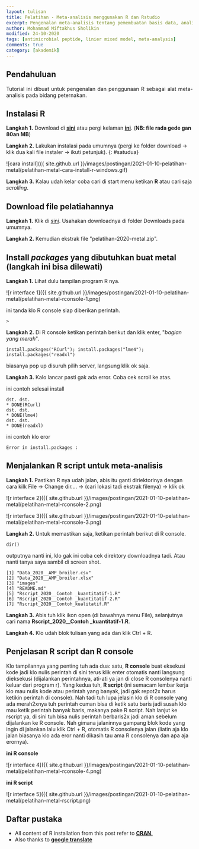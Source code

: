```yaml
---
layout: tulisan
title: Pelatihan - Meta-analisis menggunakan R dan Rstudio
excerpt: Pengenalan meta-analisis tentang pemembuatan basis data, analisis data, dan intepretasi hasil
author: Mohammad Miftakhus Sholikin
modified: 24-10-2020
tags: [antimicrobial peptide, linier mixed model, meta-analysis]
comments: true
category: [akademik]
---
```




## Pendahuluan
<div align="justify">
Tutorial ini dibuat untuk pengenalan dan penggunaan R sebagai alat meta-analisis pada bidang peternakan.
</div>


## Instalasi R
<b>Langkah 1.</b> Download di [**sini**](https://cran.r-project.org/bin/windows/base/R-4.0.2-win.exe) atau pergi kelaman [**ini**](https://cran.r-project.org/bin/windows/base/). (**NB: file rada gede gan 80an MB**)

<b>Langkah 2.</b> Lakukan instalasi pada umumnya (pergi ke folder download -> klik dua kali file instaler -> ikuti petunjuk).
{: #satudua}

   ![cara install]({{ site.github.url }}/images/postingan/2021-01-10-pelatihan-metal/pelatihan-metal-cara-install-r-windows.gif)

<b>Langkah 3.</b> Kalau udah kelar coba cari di start menu ketikan **R** atau cari saja _scrolling_.


## Download file pelatiahannya
<b>Langkah 1.</b> Klik di [sini](https://codeload.github.com/mohammad-miftakhus-sholikin/pelatihan-2020-metal/zip/master). Usahakan downloadnya di folder Downloads pada umumnya.

<b>Langkah 2.</b> Kemudian ekstrak file "pelatihan-2020-metal.zip".


## Install <i>packages</i> yang dibutuhkan buat metal (langkah ini bisa dilewati)
<b>Langkah 1.</b> Lihat dulu tampilan program R nya.

   ![r interface 1]({{ site.github.url }}/images/postingan/2021-01-10-pelatihan-metal/pelatihan-metal-rconsole-1.png)

   ini tanda klo R console siap diberikan perintah.
   ```
   >
   ```

<b>Langkah 2.</b> Di R console ketikan perintah berikut dan klik enter, "*bagian yang merah*".
   ```
   install.packages("RCurl"); install.packages("lme4"); install.packages("readxl")
   ```
   biasanya pop up disuruh pilih server, langsung klik ok saja.

<b>Langkah 3.</b> Kalo lancar pasti gak ada error. Coba cek scroll ke atas.
   
   ini contoh selesai install
   ```
   dst. dst.
   * DONE(RCurl)
   dst. dst.
   * DONE(lme4)
   dst. dst.
   * DONE(readxl)
   ```
   ini contoh klo eror 
   ```
   Error in install.packages :
   ```

## Menjalankan R script untuk meta-analisis
<b>Langkah 1.</b> Pastikan R nya udah jalan, abis itu ganti diriektorinya dengan cara kilk File -> Change dir.... -> (cari lokasi tadi ekstrak filenya) -> klik ok

   ![r interface 2]({{ site.github.url }}/images/postingan/2021-01-10-pelatihan-metal/pelatihan-metal-rconsole-2.png)

   ![r interface 3]({{ site.github.url }}/images/postingan/2021-01-10-pelatihan-metal/pelatihan-metal-rconsole-3.png)

   <b>Langkah 2.</b> Untuk memastikan saja, ketikan perintah berikut di R console.
   
   ```
   dir()
   ```
   outputnya nanti ini, klo gak ini coba cek direktory downloadnya tadi. Atau nanti tanya saya sambil di screen shot.
   
   ```
   [1] "Data_2020__AMP_broiler.csv" 
   [2] "Data_2020__AMP_broiler.xlsx"
   [3] "images"
   [4] "README.md"
   [5] "Rscript_2020__Contoh _kuantitatif-1.R"
   [6] "Rscript_2020__Contoh _kuantitatif-2.R"
   [7] "Rscript_2020__Contoh_kualitatif.R"
   ```

   <b>Langkah 3.</b> Abis tuh klik ikon open (di bawahnya menu File), selanjutnya cari nama **Rscript_2020__Contoh _kuantitatif-1.R**.

   <b>Langkah 4.</b> Klo udah blok tulisan yang ada dan klik Ctrl + R.


## Penjelasan R script dan R console
Klo tampilannya yang penting tuh ada dua: satu, **R console** buat eksekusi kode jadi klo nulis perintah di sini terus klik enter otomatis nanti langsung dieksekusi (dijalankan perintahnya, ati-ati ya jan di close R consolenya nanti keluar dari program r). Yang kedua tuh, **R script** (ini semacam lembar kerja klo mau nulis kode atau perintah yang banyak, jadi gak repot2x harus ketikin perintah di console). Nah tadi tuh lupa jelasin klo di R console yang ada merah2xnya tuh perintah cuman bisa di ketik satu baris jadi susah klo mau ketik perintah banyak baris, makanya pake R script. Nah lanjut ke rscript ya, di sini tuh bisa nulis perintah berbaris2x jadi aman sebelum dijalankan ke R console. Nah gimana jalaninnya gampang blok kode yang ingin di jalankan lalu klik Ctrl + R, otomatis R consolenya jalan (liatin aja klo jalan biasanya klo ada eror nanti dikasih tau ama R consolenya dan apa aja erornya).
   
   __ini R console__

   ![r interface 4]({{ site.github.url }}/images/postingan/2021-01-10-pelatihan-metal/pelatihan-metal-rconsole-4.png)
   
   __ini R script__
   
   ![r interface 5]({{ site.github.url }}/images/postingan/2021-01-10-pelatihan-metal/pelatihan-metal-rscript.png)


## Daftar pustaka
- All content of R installation from this post refer to [__CRAN__.](https://cran.r-project.org/)
- Also thanks to [__google translate__](https://translate.google.co.id)
